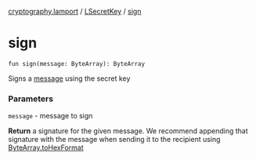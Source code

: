 [cryptography.lamport](../index.md) / [LSecretKey](index.md) / [sign](.)

# sign

`fun sign(message: ByteArray): ByteArray`

Signs a [message](sign.md#cryptography.lamport.LSecretKey$sign(kotlin.ByteArray)/message) using the secret key

### Parameters

`message` - message to sign

**Return**
a signature for the given message. We recommend appending that signature with the message when sending it to the recipient using [ByteArray.toHexFormat](#)

